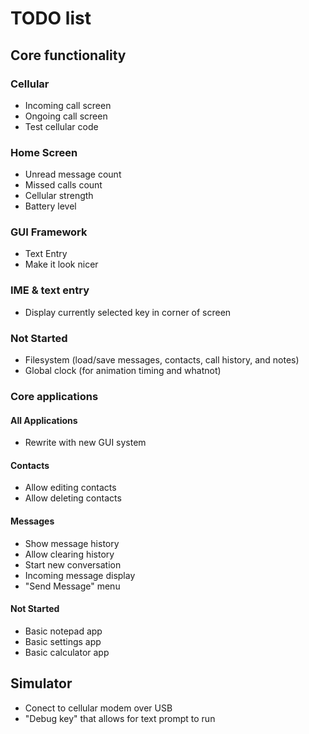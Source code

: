 # TODO list

## Core functionality
### Cellular
- Incoming call screen
- Ongoing call screen
- Test cellular code

### Home Screen
- Unread message count
- Missed calls count
- Cellular strength
- Battery level

### GUI Framework
- Text Entry
- Make it look nicer

### IME & text entry
- Display currently selected key in corner of screen

### Not Started
- Filesystem (load/save messages, contacts, call history, and notes)
- Global clock (for animation timing and whatnot)

### Core applications
#### All Applications
- Rewrite with new GUI system

#### Contacts
- Allow editing contacts
- Allow deleting contacts
#### Messages
- Show message history
- Allow clearing history
- Start new conversation
- Incoming message display
- "Send Message" menu
#### Not Started
- Basic notepad app
- Basic settings app
- Basic calculator app

## Simulator
- Conect to cellular modem over USB
- "Debug key" that allows for text prompt to run